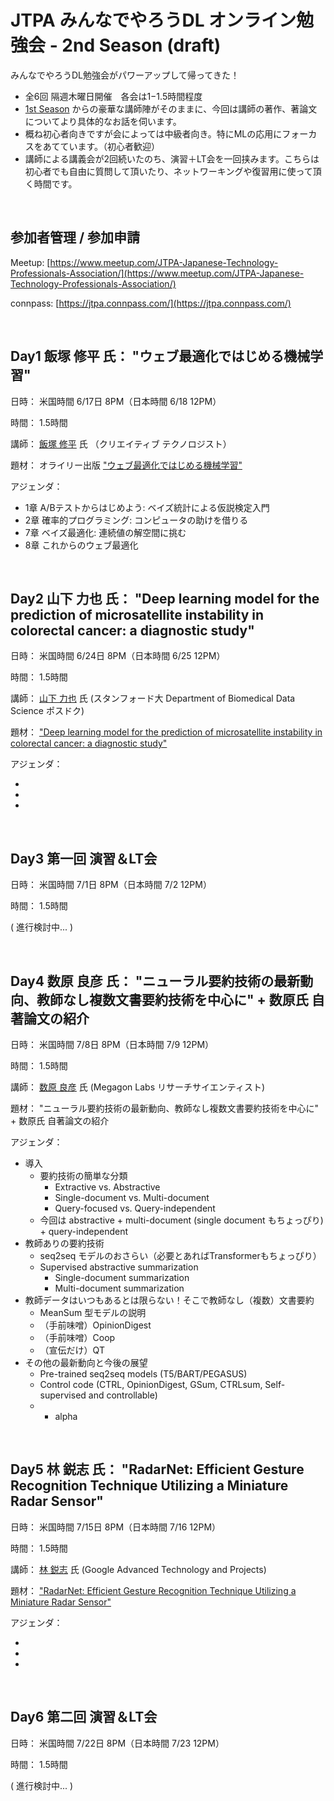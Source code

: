 # JTPA みんなでやろうDL オンライン勉強会 - 2nd Season (draft)

みんなでやろうDL勉強会がパワーアップして帰ってきた！

* 全6回 隔週木曜日開催　各会は1−1.5時間程度
* [1st Season](https://github.com/JTPA/learn_DL_together/blob/master/README.md) からの豪華な講師陣がそのままに、今回は講師の著作、著論文についてより具体的なお話を伺います。
* 概ね初心者向きですが会によっては中級者向き。特にMLの応用にフォーカスをあてています。（初心者歓迎）
* 講師による講義会が2回続いたのち、演習＋LT会を一回挟みます。こちらは初心者でも自由に質問して頂いたり、ネットワーキングや復習用に使って頂く時間です。

<br>

## 参加者管理 / 参加申請

Meetup: [https://www.meetup.com/JTPA-Japanese-Technology-Professionals-Association/](https://www.meetup.com/JTPA-Japanese-Technology-Professionals-Association/)

connpass: [https://jtpa.connpass.com/](https://jtpa.connpass.com/)

<br>

## Day1 飯塚 修平 氏： "ウェブ最適化ではじめる機械学習"

日時： 米国時間 6/17日 8PM（日本時間 6/18 12PM）

時間： 1.5時間

講師： [飯塚 修平](https://tushuhei.com/) 氏 （クリエイティブ テクノロジスト）

題材： オライリー出版  ["ウェブ最適化ではじめる機械学習"](https://tushuhei.com/blog/introduction-to-machine-learning-with-web-optimization/)


アジェンダ：

* 1章 A/Bテストからはじめよう: ベイズ統計による仮説検定入門
* 2章 確率的プログラミング: コンピュータの助けを借りる
* 7章 ベイズ最適化: 連続値の解空間に挑む
* 8章 これからのウェブ最適化
                        
<br>

## Day2 山下 力也 氏： "Deep learning model for the prediction of microsatellite instability in colorectal cancer: a diagnostic study"

日時： 米国時間 6/24日 8PM（日本時間 6/25 12PM）

時間： 1.5時間

講師： [山下 力也](https://www.linkedin.com/in/rikiya-yamashita/) 氏 (スタンフォード大 Department of Biomedical Data Science ポスドク)

題材： ["Deep learning model for the prediction of microsatellite instability in colorectal cancer: a diagnostic study"](https://pubmed.ncbi.nlm.nih.gov/33387492/)


アジェンダ：

* 
*
*

<br>

## Day3 第一回 演習＆LT会

日時： 米国時間 7/1日 8PM（日本時間 7/2 12PM）

時間： 1.5時間

( 進行検討中... )

<br>

## Day4 数原 良彦 氏： "ニューラル要約技術の最新動向、教師なし複数文書要約技術を中心に" + 数原氏 自著論文の紹介

日時： 米国時間 7/8日 8PM（日本時間 7/9 12PM）

時間： 1.5時間

講師： [数原 良彦](https://yoshi-suhara.com/) 氏 (Megagon Labs リサーチサイエンティスト) 

題材： "ニューラル要約技術の最新動向、教師なし複数文書要約技術を中心に" + 数原氏 自著論文の紹介


アジェンダ：

* 導入
   * 要約技術の簡単な分類
      * Extractive vs. Abstractive
      * Single-document vs. Multi-document
      * Query-focused vs. Query-independent
   * 今回は abstractive + multi-document (single document もちょっぴり) + query-independent
* 教師ありの要約技術
   * seq2seq モデルのおさらい（必要とあればTransformerもちょっぴり）
   * Supervised abstractive summarization 
      * Single-document summarization
      * Multi-document summarization
* 教師データはいつもあるとは限らない！そこで教師なし（複数）文書要約
   * MeanSum 型モデルの説明
   * （手前味噌）OpinionDigest
   * （手前味噌）Coop
   * （宣伝だけ）QT
* その他の最新動向と今後の展望
   * Pre-trained seq2seq models (T5/BART/PEGASUS)
   * Control code (CTRL, OpinionDigest, GSum, CTRLsum, Self-supervised and controllable)
   * + alpha

<br>

## Day5 林 鋭志 氏： "RadarNet: Efficient Gesture Recognition Technique Utilizing a Miniature Radar Sensor"

日時： 米国時間 7/15日 8PM（日本時間 7/16 12PM）

時間： 1.5時間

講師： [林 鋭志](http://eiji.hayashi.io/) 氏 (Google Advanced Technology and Projects)

題材： ["RadarNet: Efficient Gesture Recognition Technique Utilizing a Miniature Radar Sensor"](https://dl.acm.org/doi/10.1145/3411764.3445367)


アジェンダ：

* 
*
*

<br>

## Day6 第二回 演習＆LT会

日時： 米国時間 7/22日 8PM（日本時間 7/23 12PM）

時間： 1.5時間

( 進行検討中... )






